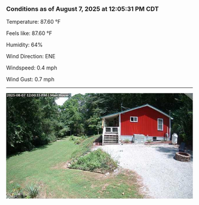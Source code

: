 ### Conditions as of August 7, 2025 at 12:05:31 PM CDT 

Temperature: 87.60 &deg;F

Feels like: 87.60 &deg;F

Humidity: 64%

Wind Direction: ENE

Windspeed: 0.4 mph

Wind Gust: 0.7 mph

---

<img src="./images/latest.jpeg"/>

